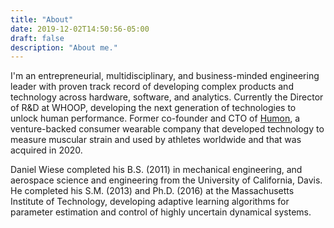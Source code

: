```yaml
---
title: "About"
date: 2019-12-02T14:50:56-05:00
draft: false
description: "About me."
---
```


I'm an entrepreneurial, multidisciplinary, and business-minded engineering leader with proven track record of developing complex products and technology across hardware, software, and analytics.
Currently the Director of R&D at WHOOP, developing the next generation of technologies to unlock human performance.
Former co-founder and CTO of [Humon](https://humon.io), a venture-backed consumer wearable company that developed technology to measure muscular strain and used by athletes worldwide and that was acquired in 2020.

Daniel Wiese completed his B.S. (2011) in mechanical engineering, and aerospace science and engineering from the University of California, Davis.
He completed his S.M. (2013) and Ph.D. (2016) at the Massachusetts Institute of Technology, developing adaptive learning algorithms for parameter estimation and control of highly uncertain dynamical systems.
